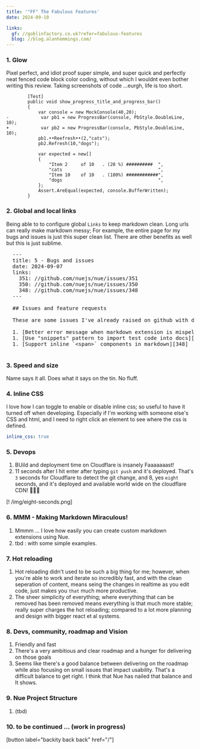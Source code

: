 ```yaml
---
title: '"FF" The Fabulous Features'
date: 2024-09-10

links:
  gf: //goblinfactory.co.uk?refer=fabulous-features
  blog: //blog.alanhemmings.com/
---
```


### 1. Glow

Pixel perfect, and idiot proof super simple, and super quick and perfectly neat fenced code block color coding, without which I wouldnt even bother writing this review. Taking screenshots of code ...eurgh, life is too short.

```cs.numbered
        [Test]
        public void show_progress_title_and_progress_bar()
        {
            var console = new MockConsole(40,20);
-            var pb1 = new ProgressBar(console, PbStyle.DoubleLine, 10);
+            var pb2 = new ProgressBar(console, PbStyle.DoubleLine, 10);
            pb1.••Reefresh••(2,"cats");            
            pb2.Refresh(10,"dogs");

            var expected = new[]
            {
                "Item 2     of 10   . (20 %) ##########  ",
                "cats                                    ",
                "Item 10    of 10   . (100%) ############",
                "dogs                                    ",
            };
            Assert.AreEqual(expected, console.BufferWritten);
        }
```

### 2. Global and local links

Being able to to configure global `Links` to keep markdown clean. Long urls can really make markdown messy; For example, the entire page for my bugs and issues is just this super clean list. There are other benefits as well but this is just sublime.

<pre>
  ---
  title: 5 - Bugs and issues
  date: 2024-09-07
  links:
    351: //github.com/nuejs/nue/issues/351
    350: //github.com/nuejs/nue/issues/350
    348: //github.com/nuejs/nue/issues/348
  ---

  ## Issues and feature requests

  These are some issues I've already raised on github with dev team

  1. [Better error message when markdown extension is mispelled][351]
  1. [Use "snippets" pattern to import test code into docs][350]
  1. [Support inline `&lt;span>` components in markdown][348]

</pre>

### 3. Speed and size

Name says it all. Does what it says on the tin. No fluff.

### 4. Inline CSS

I love how I can toggle to enable or disable inline css; so useful to have it turned off when developing. Especially if I'm working with someone else's CSS and html, and I need to right click an element to see where the css is defined.

```yaml
inline_css: true
```

### 5. Devops

1. BUild and deployment time on Cloudflare is insanely Faaaaaaast! 
2. 11 seconds after I hit enter after typing `git push` and it's deployed. That's `3` seconds for Cloudflare to detect the git change, and 8, yes `eight` seconds, and it's deployed and available world wide on the cloudflare CDN!  🕺🏼😇

[! /img/eight-seconds.png]

### 6. MMM - Making Markdown Miraculous!

1. Mmmm ... I love how easily you can create custom markdown extensions using Nue.
2. tbd : with some simple examples.

### 7. Hot reloading

1. Hot reloading didn't used to be such a big thing for me; however, when you're able to work and iterate so incredibly fast, and with the clean seperation of content, means seing the changes in realtime as you edit code, just makes you `that` much more productive. 
2. The sheer simplicity of everything; where everything that can be removed has been removed means everything is that much more stable; really super charges the  hot reloading; compared to a lot more planning and design with bigger react et al systems.

### 8. Devs, community, roadmap and Vision

1. Friendly and fast
2. There's a very ambitious and clear roadmap and a hunger for delivering on those goals
3. Seems like there's a good balance between delivering on the roadmap while also focusing on small issues that impact usability. That's a difficult balance to get right. I think that Nue has nailed that balance and It shows. 

### 9. Nue Project Structure

1. (tbd)


### 10. to be continued ... (work in progress)

[button label="backity back back" href="/"]